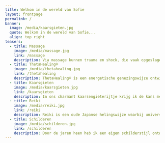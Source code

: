 ```yaml
---
title: Welkom in de wereld van Sofie
layout: frontpage
permalink: /
banner:
  image: /media/kaarsgieten.jpg
  quote: Welkom in de wereld van Sofie...
  align: top right
teasers:
  - title: Massage
    image: /media/massage.jpg
    link: /massage
    description: Via massage kunnen trauma en shock, die vaak opgeslagen liggen in de huid, losgelaten worden. Spanningen die zich vastzetten in de spieren kunnen met behulp van massage losgemaakt en afgevoerd worden.
  - title: ThetaHealing®
    image: /media/thetahealing.jpg
    link: /thetahealing
    description: ThetaHealing® is een energetische genezingswijze ontwikkeld door Vianna Stibal. Met behulp van deze techniek kunnen we ons bewust worden van overtuigingen, die ons beperken en tegenhouden in wat we willen bereiken in het leven en kunnen we deze vervangen door ondersteunende en stimulerende overtuigingen.
  - title: Kaarsgieten
    image: /media/kaarsgieten.jpg
    link: /kaarsgieten
    description: In ons charmant kaarsengieterijtje krijg ik de kans me op een speelse, creatieve en spontane manier te uiten in het kaarsvervaardigingsproces. Niks moet, alles kan en mag! Ben je op zoek naar een origineel geschenkje? Neem een kijkje in het kaarsenaanbod... !
  - title: Reiki
    image: /media/reiki.jpg
    link: /reiki
    description: Reiki is een oude Japanse helingswijze waarbij universele levensenergie via de heler wordt overgedragen op de cliënt.
  - title: Schilderen
    image: /media/schilderen.jpg
    link: /schilderen
    description: Door de jaren heen heb ik een eigen schilderstijl ontwikkeld. De portretten die je in de gallerij kan bekijken, zijn een goede weergave van mijn huidige schildervorm. Ik maak gebruik van olieverf.
---
```

